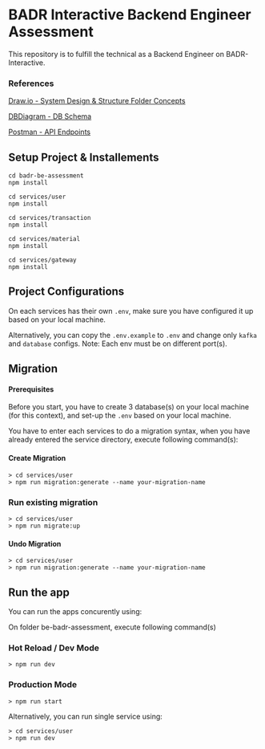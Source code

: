 # BADR Interactive Backend Engineer Assessment
This repository is to fulfill the technical as a Backend Engineer on BADR-Interactive.


### References
[Draw.io - System Design & Structure Folder Concepts](https://drive.google.com/file/d/1vTmn0iC6LX1YXymLDytRG8s5TbxXVjaM/view?usp=sharing)

[DBDiagram - DB Schema](https://dbdiagram.io/d/Badr-Backend-Assessment-64507c4fdca9fb07c455a78b)

[Postman - API Endpoints](https://lively-water-387458.postman.co/workspace/regy~fd53316d-d94b-4293-82cc-39ac23ef09e5/folder/3755044-d086c700-f9fe-4e80-9d54-97abf2f91ead?action=share&creator=3755044&ctx=documentation)

## Setup Project & Installements
```
cd badr-be-assessment
npm install

cd services/user
npm install

cd services/transaction
npm install

cd services/material
npm install

cd services/gateway
npm install
```

## Project Configurations
On each services has their own `.env`, make sure you have configured it up based on your local machine.

Alternatively, you can copy the `.env.example` to `.env` and change only `kafka` and `database` configs.
Note: Each env must be on different port(s).


## Migration
#### Prerequisites
Before you start, you have to create 3 database(s) on your local machine (for this context), and set-up the `.env` based on your local machine.


You have to enter each services to do a migration syntax, when you have already entered the service directory, execute following command(s):

#### Create Migration

```
> cd services/user
> npm run migration:generate --name your-migration-name
```

### Run existing migration

```
> cd services/user
> npm run migrate:up
```

#### Undo Migration
```
> cd services/user
> npm run migration:generate --name your-migration-name
```



## Run the app
You can run the apps concurently using:

On folder be-badr-assessment, execute following command(s)

### Hot Reload / Dev Mode
```
> npm run dev
```

### Production Mode
```
> npm run start
```


Alternatively, you can run single service using:
```
> cd services/user
> npm run dev
```
